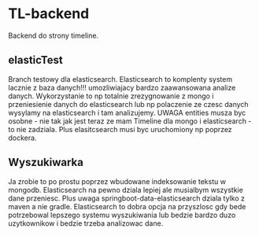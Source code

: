 # TL-backend
Backend do strony timeline.

## elasticTest
Branch testowy dla elasticsearch. Elasticsearch to komplenty system lacznie z baza danych!!! umozliwiajacy bardzo zaawansowana analize danych. Wykorzystanie to np totalnie zrezygnowanie z mongo i przeniesienie danych do elasticsearch lub np polaczenie ze czesc danych wysylamy na elasticsearch i tam analizujemy. UWAGA entities musza byc osobne - nie tak jak jest teraz ze mam Timeline dla mongo i elasticsearch - to nie zadziala. Plus elasitcsearch musi byc uruchomiony np poprzez dockera.

## Wyszukiwarka
Ja zrobie to po prostu poprzez wbudowane indeksowanie tekstu w mongodb. Elasticsearch na pewno dziala lepiej ale musialbym wszystkie dane przeniesc. Plus uwaga springboot-data-elasticsearch dziala tylko z maven a nie gradle.
Elasticsearch to dobra opcja na przyszlosc gdy bede potrzebowal lepszego systemu wyszukiwania lub bedzie bardzo duzo uzytkownikow i bedzie trzeba analizowac dane.
